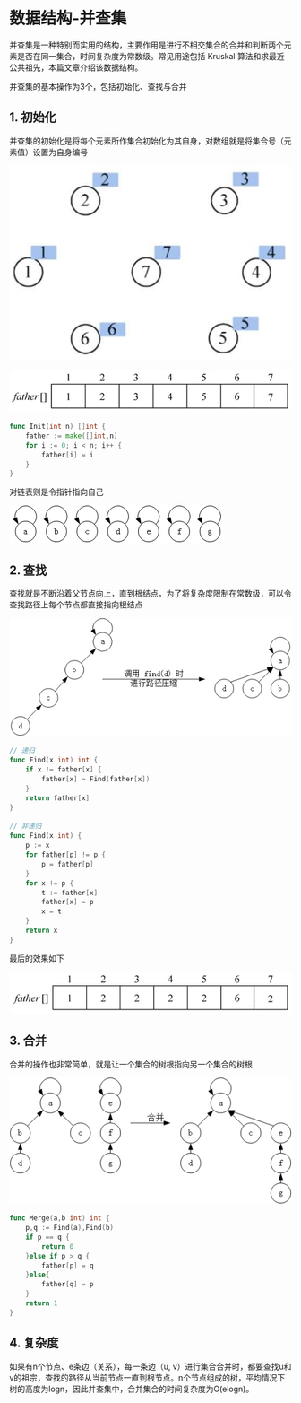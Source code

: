 # 数据结构-并查集


并查集是一种特别而实用的结构，主要作用是进行不相交集合的合并和判断两个元素是否在同一集合，时间复杂度为常数级。常见用途包括 Kruskal 算法和求最近公共祖先，本篇文章介绍该数据结构。

<!--more-->

并查集的基本操作为3个，包括初始化、查找与合并

## 1. 初始化

并查集的初始化是将每个元素所作集合初始化为其自身，对数组就是将集合号（元素值）设置为自身编号

![](/images/数据结构8-并查集/epub_27600261_1091.jpg)

![](/images/数据结构8-并查集/epub_27600261_1090.jpg)

```go
func Init(int n) []int {
    father := make([]int,n)
    for i := 0; i < n; i++ {
        father[i] = i
    }
}
```

对链表则是令指针指向自己

![](/images/数据结构8-并查集/12160852-98560aa5c6764feeab476938d1bcfe24.png)

## 2. 查找

查找就是不断沿着父节点向上，直到根结点，为了将复杂度限制在常数级，可以令查找路径上每个节点都直接指向根结点

![](/images/数据结构8-并查集/12160922-bc21dc9e11d645519c158e4f5153e20d.png)

```go
// 递归
func Find(x int) int {
    if x != father[x] {
        father[x] = Find(father[x])
    }
    return father[x]
}

// 非递归
func Find(x int) {
    p := x
    for father[p] != p {
        p = father[p]
    }
    for x != p {
        t := father[x]
        father[x] = p
        x = t
    }
    return x
}
```

最后的效果如下

![](/images/数据结构8-并查集/epub_27600261_1100.jpg)

## 3. 合并

合并的操作也非常简单，就是让一个集合的树根指向另一个集合的树根

![](/images/数据结构8-并查集/12160946-86baa213cc204627af4ad9a4cef4a97a.png)

```go
func Merge(a,b int) int {
    p,q := Find(a),Find(b)
    if p == q {
        return 0
    }else if p > q {
        father[p] = q
    }else{
        father[q] = p
    }
    return 1
}
```

## 4. 复杂度

如果有n个节点、e条边（关系），每一条边（u, v）进行集合合并时，都要查找u和v的祖宗，查找的路径从当前节点一直到根节点。n个节点组成的树，平均情况下树的高度为logn，因此并查集中，合并集合的时间复杂度为O(elogn)。


